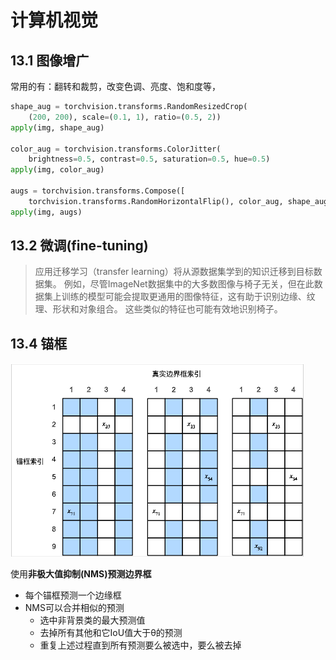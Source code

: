# 计算机视觉

## 13.1 图像增广

常用的有：翻转和裁剪，改变色调、亮度、饱和度等，

``` python
shape_aug = torchvision.transforms.RandomResizedCrop(
    (200, 200), scale=(0.1, 1), ratio=(0.5, 2))
apply(img, shape_aug)

color_aug = torchvision.transforms.ColorJitter(
    brightness=0.5, contrast=0.5, saturation=0.5, hue=0.5)
apply(img, color_aug)

augs = torchvision.transforms.Compose([
    torchvision.transforms.RandomHorizontalFlip(), color_aug, shape_aug])
apply(img, augs)
```

## 13.2 微调(fine-tuning)

> 应用迁移学习（transfer learning）将从源数据集学到的知识迁移到目标数据集。 例如，尽管ImageNet数据集中的大多数图像与椅子无关，但在此数据集上训练的模型可能会提取更通用的图像特征，这有助于识别边缘、纹理、形状和对象组合。 这些类似的特征也可能有效地识别椅子。

## 13.4 锚框

![anchor_to_bbox](./images/anchor_to_bbox.png)

使用**非极大值抑制(NMS)预测边界框**

- 每个锚框预测一个边缘框
- NMS可以合并相似的预测
  - 选中非背景类的最大预测值
  - 去掉所有其他和它IoU值大于θ的预测
  - 重复上述过程直到所有预测要么被选中，要么被去掉
